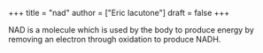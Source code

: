 +++
title = "nad"
author = ["Eric Iacutone"]
draft = false
+++

NAD is a molecule which is used by the body to produce energy by removing an electron through oxidation to produce NADH.
